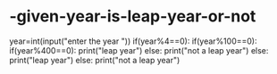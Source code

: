 # -given-year-is-leap-year-or-not
year=int(input("enter the year "))
if(year%4==0):
    if(year%100==0):
        if(year%400==0):
            print("leap year")
        else:
            print("not a leap year")
    else:
        print("leap year")
else:
    print("not a leap year")
    
